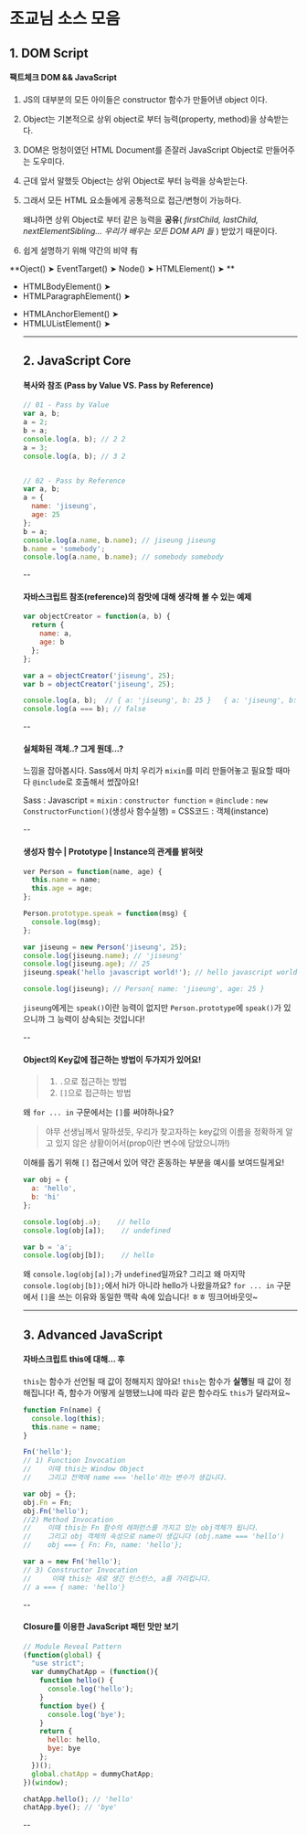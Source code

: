 # 조교님 소스 모음

## 1. DOM Script

#### 팩트체크 DOM && JavaScript

1. JS의 대부분의 모든 아이들은 constructor 함수가 만들어낸  object 이다.

2. Object는 기본적으로 상위 object로 부터 능력(property, method)을 상속받는다.

3. DOM은 멍청이였던 HTML Document를 존잘러 JavaScript Object로 만들어주는 도우미다.

4. 근데 앞서 말했듯 Object는 상위 Object로 부터 능력을 상속받는다.

5. 그래서 모든 HTML 요소들에게 공통적으로 접근/변형이 가능하다.

   왜냐하면 상위 Object로 부터 같은 능력을 **공유**( _firstChild, lastChild, nextElementSibling... 우리가 배우는 모든 DOM API 들_ ) 받았기 때문이다.

6. 쉽게 설명하기 위해 약간의 비약 有







**Oject()    ➤    EventTarget()    ➤    Node()    ➤    HTMLElement()    ➤    **

- HTMLBodyElement()    ➤    <body>
- HTMLParagraphElement()    ➤    <p>
- HTMLAnchorElement()    ➤    <a>
- HTMLUListElement()    ➤    <ul>






---



## 2. JavaScript Core

#### 복사와 참조 (Pass by Value VS. Pass by Reference)

```javascript
// 01 - Pass by Value
var a, b;
a = 2;
b = a;
console.log(a, b); // 2 2
a = 3;
console.log(a, b); // 3 2


// 02 - Pass by Reference
var a, b;
a = {
  name: 'jiseung',
  age: 25
};
b = a;
console.log(a.name, b.name); // jiseung jiseung
b.name = 'somebody';
console.log(a.name, b.name); // somebody somebody
```



--



#### 자바스크립트 참조(reference)의 참맛에 대해 생각해 볼 수 있는 예제

```javascript
var objectCreator = function(a, b) {
  return {
    name: a,
    age: b
  };
};

var a = objectCreator('jiseung', 25);
var b = objectCreator('jiseung', 25);

console.log(a, b); 	// { a: 'jiseung', b: 25 }   { a: 'jiseung', b: 25 }
console.log(a === b); // false
```



--



#### 실체화된 객체..? 그게 뭔데...?

느낌을 잡아봅시다. Sass에서 마치 우리가 `mixin`를 미리 만들어놓고 필요할 때마다 `@include`로 호출해서 썼잖아요!

Sass : Javascript
= `mixin` : `constructor function`
= `@include` : `new ConstructorFunction()`(생성사 함수실행)
= CSS코드 : 객체(instance)



--



#### 생성자 함수 | Prototype | Instance의 관계를 밝혀랏

```javascript
ver Person = function(name, age) {
  this.name = name;
  this.age = age;
};

Person.prototype.speak = function(msg) {
  console.log(msg);
};

var jiseung = new Person('jiseung', 25);
console.log(jiseung.name); // 'jiseung'
console.log(jiseung.age); // 25
jiseung.speak('hello javascript world!'); // hello javascript world!

console.log(jiseung); // Person{ name: 'jiseung', age: 25 }
```

`jiseung`에게는 `speak()`이란 능력이 없지만 `Person.prototype`에 `speak()`가 있으니까 그 능력이 상속되는 것입니다!



--



#### Object의 Key값에 접근하는 방법이 두가지가 있어요!

>1. `.`으로 접근하는 방법
>2. `[]`으로 접근하는 방법

왜 `for ... in` 구문에서는 `[]`를 써야하나요?

> 야무 선생님께서 말하셨듯, 우리가 찾고자하는 key값의 이름을 정확하게 알고 있지 않은 상황이어서(prop이란 변수에 담았으니까!)

이해를 돕기 위해 `[]` 접근에서 있어 약간 혼동하는 부분을 예시를 보여드릴게요!

```javascript
var obj = {
  a: 'hello',
  b: 'hi'
};

console.log(obj.a);    // hello
console.log(obj[a]);    // undefined

var b = 'a';
console.log(obj[b]);    // hello
```

왜 `console.log(obj[a]);`가 `undefined`일까요?
그리고 왜 마지막 `console.log(obj[b]);`에서 hi가 아니라 hello가 나왔을까요?
`for ... in` 구문에서 `[]`을 쓰는 이유와 동일한 맥락 속에 있습니다! ㅎㅎ 띵크어바웃잇~





------



## 3. Advanced JavaScript



#### 자바스크립트 this에 대해... 후

`this`는 함수가 선언될 때 값이 정해지지 않아요! `this`는 함수가 **실행**될 때 값이 정해집니다!
즉, 함수가 어떻게 실행됐느냐에 따라 같은 함수라도 `this`가 달라져요~

```javascript
function Fn(name) {
  console.log(this);
  this.name = name;
}

Fn('hello');
// 1) Function Invocation
//    이때 this는 Window Object
//    그리고 전역에 name === 'hello'라는 변수가 생깁니다.

var obj = {};
obj.Fn = Fn;
obj.Fn('hello');
//2) Method Invocation
//    이때 this는 Fn 함수의 레퍼런스를 가지고 있는 obj객체가 됩니다.
//    그리고 obj 객체의 속성으로 name이 생깁니다 (obj.name === 'hello')
//    obj === { Fn: Fn, name: 'hello'};

var a = new Fn('hello');
// 3) Constructor Invocation
//     이때 this는 새로 생긴 인스턴스, a를 가리킵니다.
// a === { name: 'hello'}
```



--



#### Closure를 이용한 JavaScript 패턴 맛만 보기

```javascript
// Module Reveal Pattern
(function(global) {
  "use strict";
  var dummyChatApp = (function(){
    function hello() {
      console.log('hello');
    }
    function bye() {
      console.log('bye');
    }
    return {
      hello: hello,
      bye: bye
    };
  })();
  global.chatApp = dummyChatApp;
})(window);

chatApp.hello(); // 'hello'
chatApp.bye(); // 'bye'
```



--

